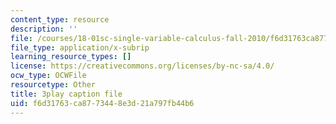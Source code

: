 ```yaml
---
content_type: resource
description: ''
file: /courses/18-01sc-single-variable-calculus-fall-2010/f6d31763ca8773448e3d21a797fb44b6_G_HS1Dan_x4.srt
file_type: application/x-subrip
learning_resource_types: []
license: https://creativecommons.org/licenses/by-nc-sa/4.0/
ocw_type: OCWFile
resourcetype: Other
title: 3play caption file
uid: f6d31763-ca87-7344-8e3d-21a797fb44b6
---
```

